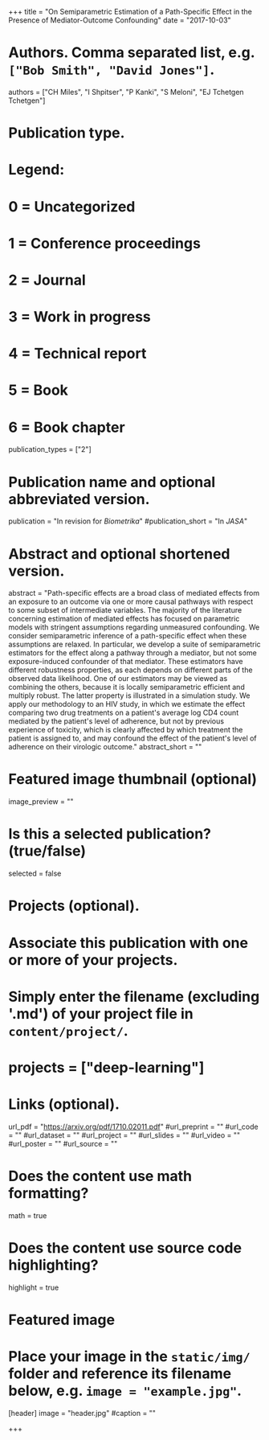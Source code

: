 +++
title = "On Semiparametric Estimation of a Path-Specific Effect in the Presence of Mediator-Outcome Confounding"
date = "2017-10-03"

# Authors. Comma separated list, e.g. `["Bob Smith", "David Jones"]`.
authors = ["CH Miles", "I Shpitser", "P Kanki", "S Meloni", "EJ Tchetgen Tchetgen"]

# Publication type.
# Legend:
# 0 = Uncategorized
# 1 = Conference proceedings
# 2 = Journal
# 3 = Work in progress
# 4 = Technical report
# 5 = Book
# 6 = Book chapter
publication_types = ["2"]

# Publication name and optional abbreviated version.
publication = "In revision for *Biometrika*"
#publication_short = "In *JASA*"

# Abstract and optional shortened version.
abstract = "Path-specific effects are a broad class of mediated effects from an exposure to an outcome via one or more causal pathways with respect to some subset of intermediate variables. The majority of the literature concerning estimation of mediated effects has focused on parametric models with stringent assumptions regarding unmeasured confounding. We consider semiparametric inference of a path-specific effect when these assumptions are relaxed. In particular, we develop a suite of semiparametric estimators for the effect along a pathway through a mediator, but not some exposure-induced confounder of that mediator. These estimators have different robustness properties, as each depends on different parts of the observed data likelihood. One of our estimators may be viewed as combining the others, because it is locally semiparametric efficient and multiply robust. The latter property is illustrated in a simulation study. We apply our methodology to an HIV study, in which we estimate the effect comparing two drug treatments on a patient's average log CD4 count mediated by the patient's level of adherence, but not by previous experience of toxicity, which is clearly affected by which treatment the patient is assigned to, and may confound the effect of the patient's level of adherence on their virologic outcome."
abstract_short = ""

# Featured image thumbnail (optional)
image_preview = ""

# Is this a selected publication? (true/false)
selected = false

# Projects (optional).
#   Associate this publication with one or more of your projects.
#   Simply enter the filename (excluding '.md') of your project file in `content/project/`.
# projects = ["deep-learning"]

# Links (optional).
url_pdf = "https://arxiv.org/pdf/1710.02011.pdf"
#url_preprint = ""
#url_code = ""
#url_dataset = ""
#url_project = ""
#url_slides = ""
#url_video = ""
#url_poster = ""
#url_source = ""

# Does the content use math formatting?
math = true

# Does the content use source code highlighting?
highlight = true

# Featured image
# Place your image in the `static/img/` folder and reference its filename below, e.g. `image = "example.jpg"`.
[header]
image = "header.jpg"
#caption = ""

+++